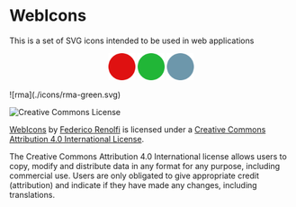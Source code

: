 # WebIcons

This is a set of SVG icons intended to be used in web applications

<p align="center">
    <img src="https://raw.githubusercontent.com/frenolfi/webicons/main/icons/circle-red.svg" height="48" width="48">
    <img src="https://raw.githubusercontent.com/frenolfi/webicons/main/icons/circle-green.svg" height="48" width="48">
    <img src="https://raw.githubusercontent.com/frenolfi/webicons/main/icons/circle-blue.svg" height="48" width="48">
</p>
![rma](./icons/rma-green.svg)



![Creative Commons License](https://i.creativecommons.org/l/by/4.0/88x31.png)

[WebIcons](https://github.com/frenolfi/webicons/) by [Federico Renolfi](https://github.com/frenolfi/) is licensed under a [Creative Commons Attribution 4.0 International License](http://creativecommons.org/licenses/by/4.0/).

The Creative Commons Attribution 4.0 International license allows users to copy, modify and distribute data in any format for any purpose, including commercial use. Users are only obligated to give appropriate credit (attribution) and indicate if they have made any changes, including translations.


